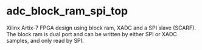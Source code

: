 # adc_block_ram_spi_top
Xilinx Artix-7 FPGA design using block ram, XADC and a SPI slave (SCARF). The block ram is dual port and can be written by either SPI or XADC samples, and only read by SPI.
